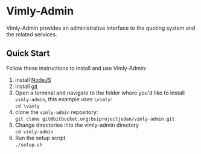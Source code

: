 # Vimly-Admin

Vimly-Admin provides an administrative interface to the quoting system and the related services.

## Quick Start
Follow these instructions to install and use Vimly-Admin:

1. install [NodeJS](https://nodejs.org/)
2. install [git](https://git-scm.com/downloads)
3. Open a terminal and navigate to the folder where you'd like to install `vimly-admin`, this example uses `\vimly`: <br />```cd \vimly```
4. clone the `vimly-admin` repository: <br />```git clone git@bitbucket.org:bsiprojectjedan/vimly-admin.git```
5. Change directories into the vimly-admin directory <br />
    ```cd vimly-admin```
6. Run the setup script<br />
```./setup.sh```


